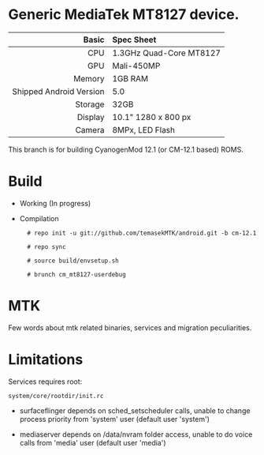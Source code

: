 Generic MediaTek MT8127 device.
==============

Basic   | Spec Sheet
-------:|:-------------------------
CPU     | 1.3GHz Quad-Core MT8127
GPU     | Mali-450MP
Memory  | 1GB RAM
Shipped Android Version | 5.0
Storage | 32GB
Display | 10.1" 1280 x 800 px
Camera  | 8MPx, LED Flash

This branch is for building CyanogenMod 12.1 (or CM-12.1 based) ROMS.

# Build

* Working
   (In progress)

* Compilation

        # repo init -u git://github.com/temasekMTK/android.git -b cm-12.1
        
        # repo sync
        
        # source build/envsetup.sh
        
        # brunch cm_mt8127-userdebug

# MTK

Few words about mtk related binaries, services and migration peculiarities.

# Limitations

Services requires root:

`system/core/rootdir/init.rc`

  * surfaceflinger depends on sched_setscheduler calls, unable to change process priority from 'system' user (default user 'system')

  * mediaserver depends on /data/nvram folder access, unable to do voice calls from 'media' user (default user 'media')
